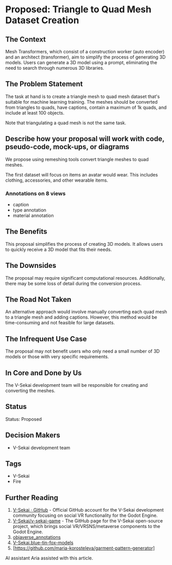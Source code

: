 # Proposed: Triangle to Quad Mesh Dataset Creation

## The Context

Mesh Transformers, which consist of a construction worker (auto encoder) and an architect (transformer), aim to simplify the process of generating 3D models. Users can generate a 3D model using a prompt, eliminating the need to search through numerous 3D libraries.

## The Problem Statement

The task at hand is to create a triangle mesh to quad mesh dataset that's suitable for machine learning training. The meshes should be converted from triangles to quads, have captions, contain a maximum of 1k quads, and include at least 100 objects.

Note that triangulating a quad mesh is not the same task.

## Describe how your proposal will work with code, pseudo-code, mock-ups, or diagrams

We propose using remeshing tools convert triangle meshes to quad meshes.

The first dataset will focus on items an avatar would wear. This includes clothing, accessories, and other wearable items.

### Annotations on 8 views

- caption
- type annotation
- material annotation

## The Benefits

This proposal simplifies the process of creating 3D models. It allows users to quickly receive a 3D model that fits their needs.

## The Downsides

The proposal may require significant computational resources. Additionally, there may be some loss of detail during the conversion process.

## The Road Not Taken

An alternative approach would involve manually converting each quad mesh to a triangle mesh and adding captions. However, this method would be time-consuming and not feasible for large datasets.

## The Infrequent Use Case

The proposal may not benefit users who only need a small number of 3D models or those with very specific requirements.

## In Core and Done by Us

The V-Sekai development team will be responsible for creating and converting the meshes.

## Status

Status: Proposed

## Decision Makers

- V-Sekai development team

## Tags

- V-Sekai
- Fire

## Further Reading

1. [V-Sekai · GitHub](https://github.com/v-sekai) - Official GitHub account for the V-Sekai development community focusing on social VR functionality for the Godot Engine.
2. [V-Sekai/v-sekai-game](https://github.com/v-sekai/v-sekai-game) - The GitHub page for the V-Sekai open-source project, which brings social VR/VRSNS/metaverse components to the Godot Engine.
3. [objaverse_annotations](https://github.com/google-deepmind/objaverse_annotations)
4. [V-Sekai.blue-tin-fox-models](https://github.com/V-Sekai/V-Sekai.blue-tin-fox-models)
5. [https://github.com/maria-korosteleva/garment-pattern-generator]

AI assistant Aria assisted with this article.
